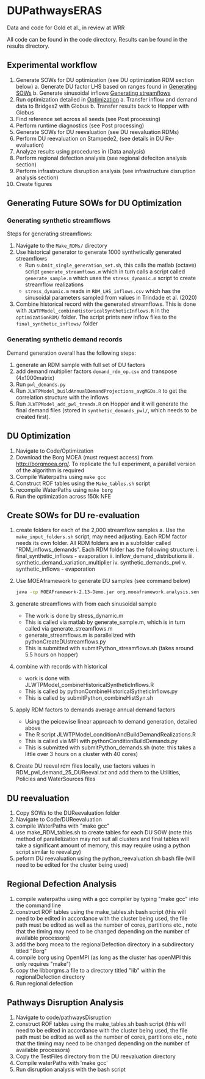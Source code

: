 # DUPathwaysERAS
Data and code for Gold et al., in review at WRR

All code can be found in the code directory. Results can be found in the results directory. 

## Experimental workflow

1. Generate SOWs for DU optimization (see DU optimization RDM section below)
	a. Generate DU factor LHS based on ranges found in [Generating SOWs](https://www.notion.so/Generating-SOWs-6da9f9f3c62c4186893bde427d5cac60) 
	b. Generate sinusoidal inflows [Generating streamflows](https://www.notion.so/Generating-streamflows-a072aa110c154988aa346677b69eed73) 
2. Run optimization detailed in [Optimization](https://www.notion.so/Optimization-bac9a4737be947b98b1694ec6cd601e2) 
    a. Transfer inflow and demand data to Bridges2 with Globus
    b. Transfer results back to Hopper with Globus
3. Find reference set across all seeds (see Post processing)
4. Perform runtime diagnostics (see Post processing) 
5. Generate SOWs for DU reevaluation (see DU reevaluation RDMs) 
6. Perform DU reevaluation on Stampede2, (see details in DU Re-evaluation) 
7. Analyze results using procedures in (Data analysis) 
8. Perform regional defection analysis (see regional defeciton analysis section)
9. Perform infrastructure disruption analysis (see infrastructure disruption analysis section)
10. Create figures


## Generating Future SOWs for DU Optimization
### Generating synthetic streamflows
Steps for generating streamflows:

1. Navigate to the `Make_RDMs/` directory
2. Use historical generator to generate 1000 synthetically generated streamflows
   - Run `submit_single_generation_set.sh`, this calls the matlab (octave) script `generate_streamflows.m` which in turn calls a script called `generate_sample.m` which uses the `stress_dynamic.m` script to create streamflow realizations
   - `stress_dynamic.m` reads in `RDM_LHS_inflows.csv` which has the sinusoidal parameters sampled from values in Trindade et al. (2020)
3. Combine historical record with the generated streamflows. This is done with `JLWTPModel_combineHistoricalSyntheticInflows.R` in the `optimizationRDM/` folder. The script prints new inflow files to the `final_synthetic_inflows/` folder

### Generating synthetic demand records
Demand generation overall has the following steps:

1. generate an RDM sample with full set of DU factors
2. add demand multiplier factors `demand_rdm_op.csv` and transpose (4x1000matrix)
3. Run `pwl_demands.py`
4. Run `JLWTPModel_buildAnnualDemandProjections_avgMGDs.R` to get the correlation structure with the inflows
5. Run `JLWTPModel_add_pwl_trends.R` on Hopper and it will generate the final demand files (stored in `synthetic_demands_pwl/`, which needs to be created first).

## DU Optimization
1. Navigate to Code/Optimization
2. Download the Borg MOEA (must request access) from http://borgmoea.org/. To replicate the full experiment, a parallel version of the algorithm is required
3. Compile Waterpaths using `make gcc`
4. Construct ROF tables using the `Make_tables.sh` script
5. recompile WaterPaths using `make borg`
6. Run the optimization across 150k NFE

## Create SOWs for DU re-evaluation
1. create folders for each of the 2,000 streamflow samples
    a. Use the `make_input_folders.sh` script, may need adjusting. Each RDM factor needs its own folder. All RDM folders are in a subfolder called "RDM_inflows_demands". Each RDM folder has the following structure:
        i. final_synthetic_inflows
            - evaporation
        ii. inflow_demand_distributions
        iii. synthetic_demand_variation_multiplier
        iv. synthetic_demands_pwl
        v. synthetic_inflows
            - evaporation
2. Use MOEAframework to generate DU samples (see command below)
    
    ```bash
    java -cp MOEAFramework-2.13-Demo.jar org.moeaframework.analysis.sensitivity.SampleGenerator --method latin --numberOfSamples 2000 --parameterFile RDM_ranges.txt --output RDM_LHS.csv
    ```
    
3. generate streamflows with from each sinusoidal sample
    - The work is done by stress_dynamic.m
    - This is called via matlab by generate_sample.m, which is in turn called via generate_streamflows.m
    - generate_streamflows.m is parallelized with pythonCreateDUstreamflows.py
    - This is submitted with submitPython_streamflows.sh (takes around 5.5 hours on hopper)
4. combine with records with historical
    - work is done with JLWTPModel_combineHistoricalSyntheticInflows.R
    - This is called by pythonCombineHistoricalSytheticInflows.py
    - This is called by submitPython_combineHistSyn.sh
5. apply RDM factors to demands average annual demand factors
    - Using the peicewise linear approach to demand generation, detailed above
    - The R script JLWTPModel_conditionAndBuildDemandRealizations.R 
    - This is called via MPI with pythonConditionBuildDemands.py
    - This is submitted with submitPython_demands.sh  (note: this takes a little over 3 hours on a cluster with 40 cores)
7. Create DU reeval rdm files locally, use factors values in RDM_pwl_demand_25_DUReeval.txt and add them to the Utilities, Policies and WaterSources files


## DU reevaluation
1. Copy SOWs to the DUReevaluation folder
2. Navigate to Code/DUReevaluation
2. compile WaterPaths with "make gcc"
3. use make_RDM_tables.sh to create tables for each DU SOW (note this method of parallelization may not suit all clusters and final tables will take a significant amount of memory, this may require using a python script similar to reeval.py)
4. peform DU reevaluation using the python_reevaluation.sh bash file (will need to be edited for the cluster being used)

## Regional Defection Analysis
1. compile waterpaths using with a gcc compiler by typing "make gcc" into the command line
2. construct ROF tables using the make_tables.sh bash script (this will need to be edited in accordance with the cluster being used, the file path must be edited as well as the number of cores, partitions etc., note that the timing may need to be changed depending on the number of available processors)
3. add the borg moea to the regionalDefection directory in a subdirectory titled "Borg"
4. compile borg using OpenMPI (as long as the cluster has openMPI this only requires "make")
5. copy the libborgms.a file to a directory titled "lib" within the regionalDefection directory
6. Run regional defection 

## Pathways Disruption Analysis
1. Navigate to code/pathwaysDisruption
2. construct ROF tables using the make_tables.sh bash script (this will need to be edited in accordance with the cluster being used, the file path must be edited as well as the number of cores, partitions etc., note that the timing may need to be changed depending on the number of available processors)
3. Copy the TestFiles directory from the DU reevaluation directory
4. Compile waterPaths with 'make gcc'
5. Run disruption analysis with the bash script
